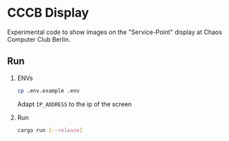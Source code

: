 # CCCB Display

Experimental code to show images on the "Service-Point" display at Chaos Computer Club Berlin.

## Run

1. ENVs
    ```bash
    cp .env.example .env
    ```
    Adapt `IP_ADDRESS` to the ip of the screen

1. Run
    ```bash
    cargo run [--release]
    ```